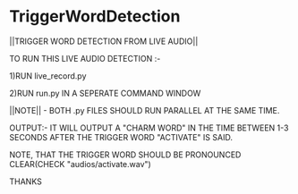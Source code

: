 # TriggerWordDetection
||TRIGGER WORD DETECTION FROM LIVE AUDIO||



TO RUN THIS LIVE AUDIO DETECTION :-

1)RUN live_record.py

2)RUN run.py IN A SEPERATE COMMAND WINDOW

||NOTE|| - BOTH .py FILES SHOULD RUN PARALLEL AT THE SAME TIME.




OUTPUT:-
IT WILL OUTPUT A "CHARM WORD" IN THE TIME BETWEEN 1-3 SECONDS AFTER THE TRIGGER WORD "ACTIVATE" IS SAID.

NOTE, THAT THE TRIGGER WORD SHOULD BE PRONOUNCED CLEAR(CHECK "audios/activate.wav")

THANKS
